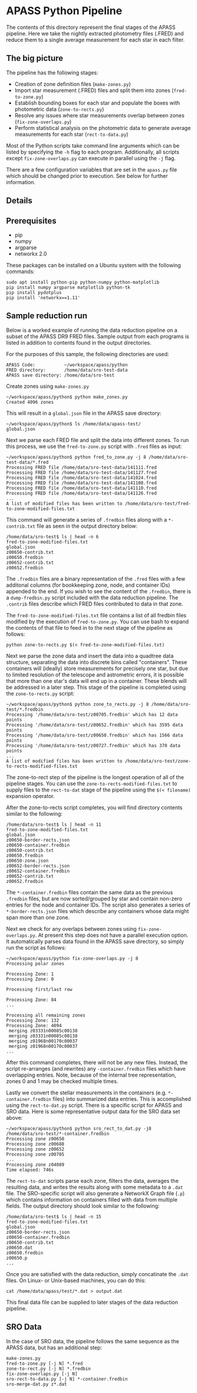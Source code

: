APASS Python Pipeline
=====

The contents of this directory represent the final stages of the APASS pipeline.
Here we take the nightly extracted photometry files (.FRED) and reduce them
to a single average measurement for each star in each filter.

## The big picture

The pipeline has the following stages:

* Creation of zone definition files (`make-zones.py`)
* Import star measurement (.FRED) files and split them into zones
  (`fred-to-zone.py`)
* Establish bounding boxes for each star and populate the boxes with
  photometric data (`zone-to-rects.py`)
* Resolve any issues where star measurements overlap between zones
  (`fix-zone-overlaps.py`)
* Perform statistical analysis on the photometric data to generate average
  measurements for each star (`rect-to-data.py`)
  
Most of the Python scripts take command line arguments which can be listed
by specifying the `-h` flag to each program. Additionally, all scripts except
`fix-zone-overlaps.py` can execute in parallel using the `-j` flag.

There are a few configuration variables that are set in the `apass.py` file
which should be changed prior to execution. See below for further information.

## Details


## Prerequisites

* pip
* numpy
* argparse
* networkx 2.0

These packages can be installed on a Ubuntu system with the following commands:

    sudo apt install python-pip python-numpy python-matplotlib
    pip install numpy argparse matplotlib python-tk
    pip install pydotplus
    pip install 'networkx==1.11'


## Sample reduction run

Below is a worked example of running the data reduction pipeline on a subset of
the APASS DR9 FRED files. Sample output from each programs is listed in addition
to contents found in the output directories.

For the purposes of this sample, the following directories are used:

    APASS Code:           ~/workspace/apass/python 
    FRED directory:       /home/data/sro-test-data
    APASS save directory: /home/data/sro-test
    
Create zones using `make-zones.py`

    ~/workspace/apass/python$ python make_zones.py
    Created 4096 zones

This will result in a `global.json` file in the APASS save directory:

    ~/workspace/apass/python$ ls /home/data/apass-test/
    global.json
   
Next we parse each FRED file and split the data into different zones. To run
this process, we use the `fred-to-zone.py` script with `.fred` files as input:

    ~/workspace/apass/python$ python fred_to_zone.py -j 8 /home/data/sro-test-data/*.fred
    Processing FRED file /home/data/sro-test-data/141111.fred
    Processing FRED file /home/data/sro-test-data/141127.fred
    Processing FRED file /home/data/sro-test-data/141024.fred
    Processing FRED file /home/data/sro-test-data/141108.fred
    Processing FRED file /home/data/sro-test-data/141110.fred
    Processing FRED file /home/data/sro-test-data/141126.fred
    ...
    A list of modified files has been written to /home/data/sro-test/fred-to-zone-modified-files.txt
    
This command will generate a series of `.fredbin` files along with a
`*-contrib.txt` file as seen in the output directory below:

    /home/data/sro-test$ ls | head -n 6
    fred-to-zone-modified-files.txt
    global.json
    z00650-contrib.txt
    z00650.fredbin
    z00652-contrib.txt
    z00652.fredbin
  
The `.fredbin` files are a binary representation of the `.fred` files with a few
additonal columns (for bookkeeping zone, node, and container IDs) appended to
the end. If you wish to see the content of the `.fredbin`, there is a `dump-fredbin.py`
script included with the data reduction pipeline. The `.contrib` files describe
which FRED files contributed to data in that zone.

The `fred-to-zone-modified-files.txt` file contains a list of all fredbin files
modified by the execution of `fred-to-zone.py`. You can use bash to expand the
contents of that file to feed in to the next stage of the pipeline as follows:

    python zone-to-rects.py $(< fred-to-zone-modified-files.txt)

Next we parse the zone data and insert the data into a quadtree data structure,
separating the data into discrete bins called "containers". These containers will
(ideally) store measurements for precisely one star, but due to limited resolution
of the telescope and astrometric errors, it is possible that more than one star's
data will end up in a container. These blends will be addressed in a later step.
This stage of the pipeline is completed using the `zone-to-rects.py` script:

    ~/workspace/apass/python$ python zone_to_rects.py -j 8 /home/data/sro-test/*.fredbin
    Processing '/home/data/sro-test/z00705.fredbin' which has 12 data points 
    Processing '/home/data/sro-test/z00652.fredbin' which has 3595 data points 
    Processing '/home/data/sro-test/z00650.fredbin' which has 1566 data points 
    Processing '/home/data/sro-test/z00727.fredbin' which has 370 data points 
    ...
    A list of modified files has been written to /home/data/sro-test/zone-to-rects-modified-files.txt

The zone-to-rect step of the pipeline is the longest operation of all of the
pipeline stages. You can use the `zone-to-rects-modified-files.txt` to supply
files to the `rect-to-dat` stage of the pipeline using the `$(< filename)`
expansion  operator.

After the zone-to-rects script completes, you will find directory contents 
similar to the following:
 
    /home/data/sro-test$ ls | head -n 11
    fred-to-zone-modified-files.txt
    global.json
    z00650-border-rects.json
    z00650-container.fredbin
    z00650-contrib.txt
    z00650.fredbin
    z00650-zone.json
    z00652-border-rects.json
    z00652-container.fredbin
    z00652-contrib.txt
    z00652.fredbin

The `*-container.fredbin` files contain the same data as the previous `.fredbin`
files, but are now sorted/grouped by star and contain non-zero entries for the
node and container IDs. 
The script also generates a series of `*-border-rects.json` files which 
describe any containers whose data might span more than one zone.
    
Next we check for any overlaps between zones using `fix-zone-overlaps.py`. At
present this step does not have a parallel execution option. It automatically
parses data found in the APASS save directory, so simply run the script as
follows:

    ~/workspace/apass/python fix-zone-overlaps.py -j 8 
    Processing polar zones 
    
    Processing Zone: 1
    Processing Zone: 0
    
    Processing first/last row
    
    Processing Zone: 84
    ...
    
    Processing all remaining zones
    Processing Zone: 132
    Processing Zone: 4094
     merging z03331n00085c00138 
     merging z03331n00085c00138 
     merging z01968n00170c00037 
     merging z01968n00170c00037 
    ...

After this command completes, there will not be any new files. Instead, the script
re-arranges (and rewrites) any `-container.fredbin` files which have overlapping
entries. Note, because of the internal tree representation, zones 0 and 1 may be
checked multiple times.

Lastly we convert the stellar measurements in the containers (e.g.
`*-container.fredbin` files) into summarized data entries. This is accomplished
using the `rect-to-dat.py` script. There is a specific script for APASS and
SRO data. Here is some representative output data for the SRO data set above:

    ~/workspace/apass/python$ python sro_rect_to_dat.py -j8 /home/data/sro-test/*-container.fredbin 
    Processing zone z00650
    Processing zone z00688
    Processing zone z00652
    Processing zone z00705
    ...
    Processing zone z04089
    Time elapsed: 746s

The `rect-to-dat` scripts parse each zone, filters the data, averages the resulting
data, and writes the results along with some metadata to a `.dat` file. The
SRO-specific script will also generate a NetworkX Graph file (`.p`) which 
contains information on containers filled with data from multiple fields.
The output directory should look similar to the following:

    /home/data/sro-test$ ls | head -n 15
    fred-to-zone-modified-files.txt
    global.json
    z00650-border-rects.json
    z00650-container.fredbin
    z00650-contrib.txt
    z00650.dat
    z00650.fredbin
    z00650.p
    ...

Once you are satisfied with the data reduction, simply concatinate the `.dat` files.
On Linux- or Unix-based machines, you can do this:

    cat /home/data/apass/test/*.dat > output.dat
    
This final data file can be supplied to later stages of the data reduction pipeline.

## SRO Data

In the case of SRO data, the pipeline follows the same sequence as the APASS data, 
but has an additional step:

    make-zones.py
    fred-to-zone.py [-j N] *.fred
    zone-to-rect.py [-j N] *.fredbin
    fix-zone-overlaps.py [-j N]
    sro-rect-to-data.py [-j N] *-container.fredbin
    sro-merge-dat.py z*.dat
